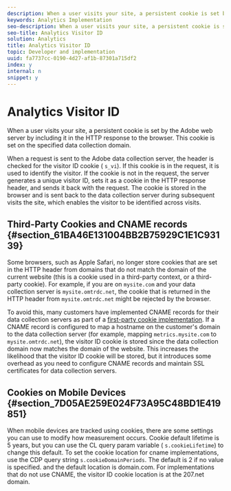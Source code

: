 ```yaml
---
description: When a user visits your site, a persistent cookie is set by the Adobe web server by including it in the HTTP response to the browser. This cookie is set on the specified data collection domain.
keywords: Analytics Implementation
seo-description: When a user visits your site, a persistent cookie is set by the Adobe web server by including it in the HTTP response to the browser. This cookie is set on the specified data collection domain.
seo-title: Analytics Visitor ID
solution: Analytics
title: Analytics Visitor ID
topic: Developer and implementation
uuid: fa7737cc-0190-4d27-af1b-87301a715df2
index: y
internal: n
snippet: y
---
```


# Analytics Visitor ID

When a user visits your site, a persistent cookie is set by the Adobe web server by including it in the HTTP response to the browser. This cookie is set on the specified data collection domain.

When a request is sent to the Adobe data collection server, the header is checked for the visitor ID cookie ( `s_vi`). If this cookie is in the request, it is used to identify the visitor. If the cookie is not in the request, the server generates a unique visitor ID, sets it as a cookie in the HTTP response header, and sends it back with the request. The cookie is stored in the browser and is sent back to the data collection server during subsequent visits the site, which enables the visitor to be identified across visits.

## Third-Party Cookies and CNAME records {#section_61BA46E131004BB2B75929C1E1C93139}

Some browsers, such as Apple Safari, no longer store cookies that are set in the HTTP header from domains that do not match the domain of the current website (this is a cookie used in a third-party context, or a third-party cookie). For example, if you are on `mysite.com` and your data collection server is `mysite.omtrdc.net`, the cookie that is returned in the HTTP header from `mysite.omtrdc.net` might be rejected by the browser.

To avoid this, many customers have implemented CNAME records for their data collection servers as part of a [first-party cookie implementation](https://marketing.adobe.com/resources/help/en_US/whitepapers/first_party_cookies/). If a CNAME record is configured to map a hostname on the customer's domain to the data collection server (for example, mapping `metrics.mysite.com` to `mysite.omtrdc.net`), the visitor ID cookie is stored since the data collection domain now matches the domain of the website. This increases the likelihood that the visitor ID cookie will be stored, but it introduces some overhead as you need to configure CNAME records and maintain SSL certificates for data collection servers.

## Cookies on Mobile Devices {#section_7D05AE259E024F73A95C48BD1E419851}

When mobile devices are tracked using cookies, there are some settings you can use to modify how measurement occurs. Cookie default lifetime is 5 years, but you can use the CL query param variable ( `s.cookieLifetime`) to change this default. To set the cookie location for cname implementations, use the CDP query string `s.cookieDomainPeriods`. The default is 2 if no value is specified. and the default location is domain.com. For implementations that do not use CNAME, the visitor ID cookie location is at the 207.net domain. 
